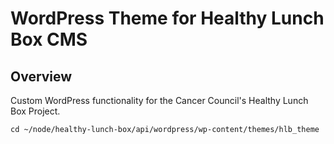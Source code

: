 # WordPress Theme for Healthy Lunch Box CMS

## Overview
Custom WordPress functionality for the Cancer Council's Healthy Lunch Box Project.

``` cd ~/node/healthy-lunch-box/api/wordpress/wp-content/themes/hlb_theme ```
